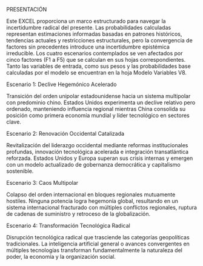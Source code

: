 PRESENTACIÓN

Este EXCEL proporciona un marco estructurado para navegar la incertidumbre radical del presente. Las probabilidades calculadas representan estimaciones informadas basadas en patrones históricos, tendencias actuales y restricciones estructurales, pero la convergencia de factores sin precedentes introduce una incertidumbre epistémica irreducible. Los cuatro escenarios contemplados se ven afectados por cinco factores (F1 a F5) que se calculan en sus hojas correspondientes. Tanto las variables de entrada, como sus pesos y las probabilidades base calculadas por el modelo se encuentran en la hoja Modelo Variables V8.

Escenario 1: Declive Hegemónico Acelerado

Transición del orden unipolar estadounidense hacia un sistema multipolar con predominio chino. Estados Unidos experimenta un declive relativo pero ordenado, manteniendo influencia regional mientras China consolida su posición como primera economía mundial y líder tecnológico en sectores clave. 

Escenario 2: Renovación Occidental Catalizada

Revitalización del liderazgo occidental mediante reformas institucionales profundas, innovación tecnológica acelerada e integración transatlántica reforzada. Estados Unidos y Europa superan sus crisis internas y emergen con un modelo actualizado de gobernanza democrática y capitalismo sostenible. 

Escenario 3: Caos Multipolar

Colapso del orden internacional en bloques regionales mutuamente hostiles. Ninguna potencia logra hegemonía global, resultando en un sistema internacional fracturado con múltiples conflictos regionales, ruptura de cadenas de suministro y retroceso de la globalización. 

Escenario 4: Transformación Tecnológica Radical

Disrupción tecnológica radical que trasciende las categorías geopolíticas tradicionales. La inteligencia artificial general o avances convergentes en múltiples tecnologías transforman fundamentalmente la naturaleza del poder, la economía y la organización social. 
